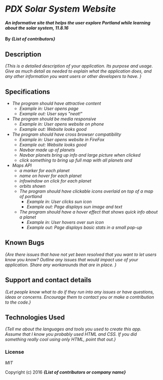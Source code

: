 # _PDX Solar System Website_

#### _An informative site that helps the user explore Portland while learning about the solar system, 11.8.16_

#### By _**{List of contributors}**_

## Description

_{This is a detailed description of your application. Its purpose and usage.  Give as much detail as needed to explain what the application does, and any other information you want users or other developers to have. }_

## Specifications

* _The program should have attractive content_
  * _Example in: User opens page_
  * _Example out: User says "neat!"_
* _The program should be media responsive_
  * _Example in: User opens website on phone_
  * _Example out: Website looks good_  
* _The program should have cross browser compatibility_
  * _Example in: User opens website in FireFox_
  * _Example out: Website looks good_
  * _Navbar made up of planets_
  * _Navbar planets bring up info and large picture when clicked_
  * _click something to bring up full map with all planets and_
* _Maps API_
  * _a marker for each planet_
  * _name on hover for each planet_
  * _infowindow on click for each planet_
  * _orbits shown_
  * _The program should have clickable icons overlaid on top of a map of portland_
    * _Example in: User clicks sun icon_
    * _Example out: Page displays sun image and text_
  * _The program should have a hover effect that shows quick info about a planet_
    * _Example in: User hovers over sun icon_
    * _Example out: Page displays basic stats in a small pop-up_


## Known Bugs

_{Are there issues that have not yet been resolved that you want to let users know you know?  Outline any issues that would impact use of your application.  Share any workarounds that are in place. }_

## Support and contact details

_{Let people know what to do if they run into any issues or have questions, ideas or concerns.  Encourage them to contact you or make a contribution to the code.}_

## Technologies Used

_{Tell me about the languages and tools you used to create this app. Assume that I know you probably used HTML and CSS. If you did something really cool using only HTML, point that out.}_

### License

*MIT*

Copyright (c) 2016 **_{List of contributors or company name}_**
